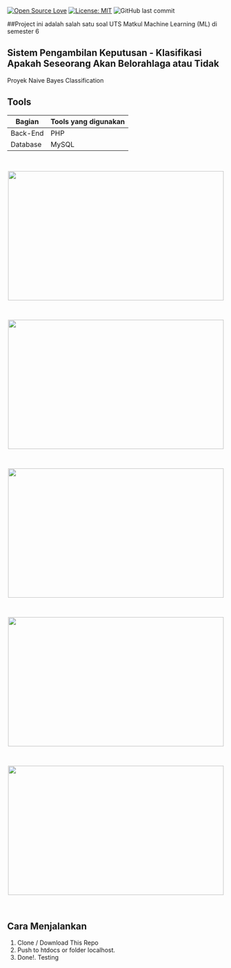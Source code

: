 [![Open Source Love](https://badges.frapsoft.com/os/v1/open-source.svg?style=flat)](https://github.com/ellerbrock/open-source-badges/)
[![License: MIT](https://img.shields.io/badge/License-MIT-green.svg)](https://opensource.org/licenses/MIT)
![GitHub last commit](https://img.shields.io/github/last-commit/kholilboy/naive-bayes)

##Project ini adalah salah satu soal UTS Matkul Machine Learning (ML) di semester 6

## Sistem Pengambilan Keputusan - Klasifikasi Apakah Seseorang Akan Belorahlaga atau Tidak
Proyek Naive Bayes Classification

## Tools
| Bagian | Tools yang digunakan |
| --- | --- |
| Back-End | PHP |
| Database | MySQL |

<br>
<p align="center">
        <img src="/images_github/HASIL1.jpg" width="500" height="300">
</p>

<br>
<p align="center">
        <img src="/images_github/HASIL2.jpg" width="500" height="300">
</p>

<br>
<p align="center">
        <img src="/images_github/HASIL3.jpg" width="500" height="300">
</p>

<br>
<p align="center">
        <img src="/images_github/HASIL4.jpg" width="500" height="300">
</p>

<br>
<p align="center">
        <img src="/images_github/HASIL5.jpg" width="500" height="300">
</p>
<br>

## Cara Menjalankan
1. Clone / Download This Repo 
2. Push to htdocs or folder localhost.
2. Done!. Testing
